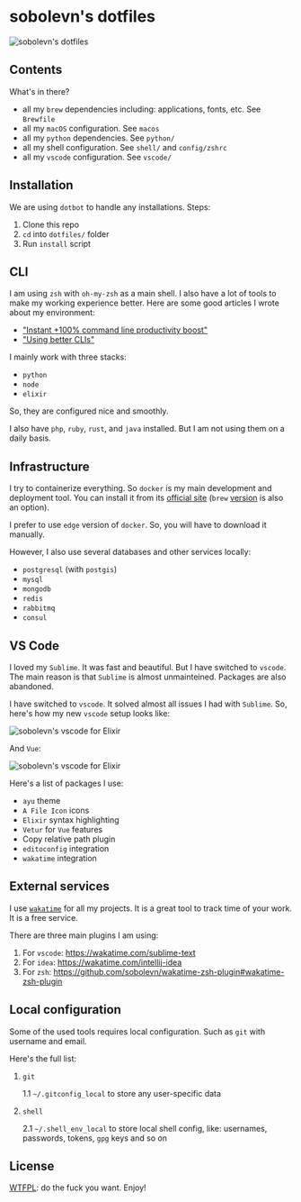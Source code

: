 # sobolevn's dotfiles

![sobolevn's dotfiles](https://raw.githubusercontent.com/sobolevn/dotfiles/master/media/tty.gif)


## Contents

What's in there?

- all my `brew` dependencies including: applications, fonts, etc. See `Brewfile`
- all my `macOS` configuration. See `macos`
- all my `python` dependencies. See `python/`
- all my shell configuration. See `shell/` and `config/zshrc`
- all my `vscode` configuration. See `vscode/`


## Installation

We are using `dotbot` to handle any installations. Steps:

1. Clone this repo
2. `cd` into `dotfiles/` folder
3. Run `install` script


## CLI

I am using `zsh` with `oh-my-zsh` as a main shell.
I also have a lot of tools to make my working experience better.
Here are some good articles I wrote about my environment:

- ["Instant +100% command line productivity boost"](https://dev.to/sobolevn/instant-100-command-line-productivity-boost)
- ["Using better CLIs"](https://dev.to/sobolevn/using-better-clis-6o8)

I mainly work with three stacks:

- `python`
- `node`
- `elixir`

So, they are configured nice and smoothly.

I also have `php`, `ruby`, `rust`, and `java` installed.
But I am not using them on a daily basis.


## Infrastructure

I try to containerize everything.
So `docker` is my main development and deployment tool.
You can install it from its [official site](https://docs.docker.com/docker-for-mac/) (`brew` [version](https://github.com/Homebrew/homebrew-core/blob/master/Formula/docker.rb) is also an option).

I prefer to use `edge` version of `docker`.
So, you will have to download it manually.

However, I also use several databases and other services locally:

- `postgresql` (with `postgis`)
- `mysql`
- `mongodb`
- `redis`
- `rabbitmq`
- `consul`


## VS Code

I loved my `Sublime`. It was fast and beautiful.
But I have switched to `vscode`.
The main reason is that `Sublime` is almost unmainteined.
Packages are also abandoned.

I have switched to `vscode`.
It solved almost all issues I had with `Sublime`.
So, here's how my new `vscode` setup looks like:

![sobolevn's vscode for Elixir](https://raw.githubusercontent.com/sobolevn/dotfiles/master/media/vscode-elixir.png)

And `Vue`:

![sobolevn's vscode for Elixir](https://raw.githubusercontent.com/sobolevn/dotfiles/master/media/vscode-vue.png)

Here's a list of packages I use:

- `ayu` theme
- `A File Icon` icons
- `Elixir` syntax highlighting
- `Vetur` for `Vue` features
- Copy relative path plugin
- `editoconfig` integration
- `wakatime` integration


## External services

I use [`wakatime`](https://wakatime.com/) for all my projects. It is a great tool to track time of your work. It is a free service.

There are three main plugins I am using:

1. For `vscode`: https://wakatime.com/sublime-text
2. For `idea`: https://wakatime.com/intellij-idea
3. For `zsh`: https://github.com/sobolevn/wakatime-zsh-plugin#wakatime-zsh-plugin


## Local configuration

Some of the used tools requires local configuration. Such as `git` with username and email.

Here's the full list:

1. `git`

    1.1 `~/.gitconfig_local` to store any user-specific data

2. `shell`

    2.1 `~/.shell_env_local` to store local shell config, like: usernames, passwords, tokens, `gpg` keys and so on


## License

[WTFPL](https://en.wikipedia.org/wiki/WTFPL): do the fuck you want. Enjoy!
